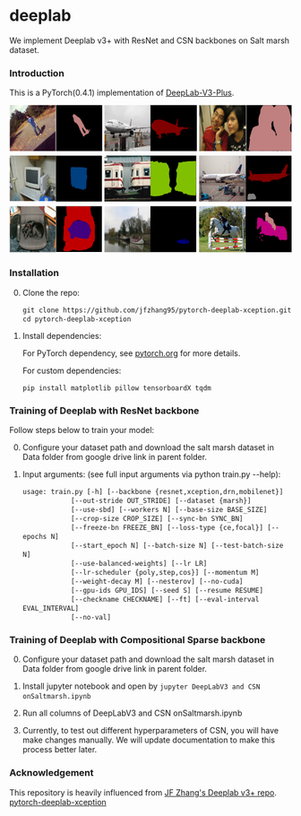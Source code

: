 # deeplab
We implement Deeplab v3+ with ResNet and CSN backbones on Salt marsh dataset. 



### Introduction
This is a PyTorch(0.4.1) implementation of [DeepLab-V3-Plus](https://arxiv.org/pdf/1802.02611).

![Results](doc/results.png)


### Installation
0. Clone the repo:
    ```Shell
    git clone https://github.com/jfzhang95/pytorch-deeplab-xception.git
    cd pytorch-deeplab-xception
    ```

1. Install dependencies:

    For PyTorch dependency, see [pytorch.org](https://pytorch.org/) for more details.

    For custom dependencies:
    ```Shell
    pip install matplotlib pillow tensorboardX tqdm
    ```
### Training of Deeplab with ResNet backbone
Follow steps below to train your model:

0. Configure your dataset path and download the salt marsh dataset in Data folder from google drive link in parent folder.

1. Input arguments: (see full input arguments via python train.py --help):
    ```Shell
    usage: train.py [-h] [--backbone {resnet,xception,drn,mobilenet}]
                [--out-stride OUT_STRIDE] [--dataset {marsh}]
                [--use-sbd] [--workers N] [--base-size BASE_SIZE]
                [--crop-size CROP_SIZE] [--sync-bn SYNC_BN]
                [--freeze-bn FREEZE_BN] [--loss-type {ce,focal}] [--epochs N]
                [--start_epoch N] [--batch-size N] [--test-batch-size N]
                [--use-balanced-weights] [--lr LR]
                [--lr-scheduler {poly,step,cos}] [--momentum M]
                [--weight-decay M] [--nesterov] [--no-cuda]
                [--gpu-ids GPU_IDS] [--seed S] [--resume RESUME]
                [--checkname CHECKNAME] [--ft] [--eval-interval EVAL_INTERVAL]
                [--no-val]

    ```
  ### Training of Deeplab with Compositional Sparse backbone
 0. Configure your dataset path and download the salt marsh dataset in Data folder from google drive link in parent folder.

 1. Install jupyter notebook and open by ```jupyter DeepLabV3 and CSN onSaltmarsh.ipynb```
 
 2. Run all columns of DeepLabV3 and CSN onSaltmarsh.ipynb
 
 3. Currently, to test out different hyperparameters of CSN, you will have make changes manually. We will update documentation to make this process better later. 


### Acknowledgement
This repository is heavily influenced from [JF Zhang's Deeplab v3+ repo](https://github.com/jfzhang95/pytorch-deeplab-xception).
[pytorch-deeplab-xception](https://github.com/jfzhang95/pytorch-deeplab-xception)
